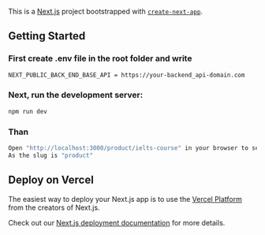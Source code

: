 This is a [Next.js](https://nextjs.org) project bootstrapped with [`create-next-app`](https://github.com/vercel/next.js/tree/canary/packages/create-next-app).

## Getting Started

### First create .env file in the root folder and write
```bash
NEXT_PUBLIC_BACK_END_BASE_API = https://your-backend_api-domain.com
```
### Next, run the development server:
```bash
npm run dev
```
### Than
```bash
Open "http://localhost:3000/product/ielts-course" in your browser to see the result.
As the slug is "product"
```

## Deploy on Vercel

The easiest way to deploy your Next.js app is to use the [Vercel Platform](https://vercel.com/new?utm_medium=default-template&filter=next.js&utm_source=create-next-app&utm_campaign=create-next-app-readme) from the creators of Next.js.

Check out our [Next.js deployment documentation](https://nextjs.org/docs/app/building-your-application/deploying) for more details.